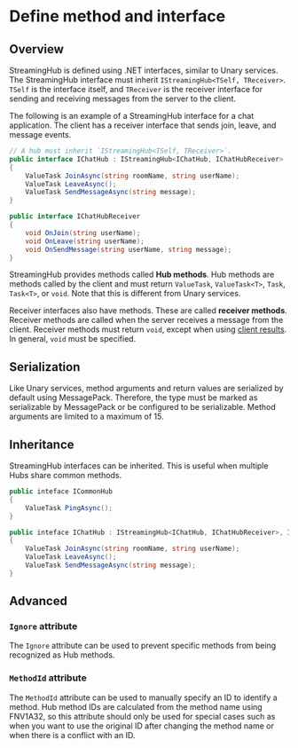 # Define method and interface

## Overview
StreamingHub is defined using .NET interfaces, similar to Unary services. The StreamingHub interface must inherit `IStreamingHub<TSelf, TReceiver>`. `TSelf` is the interface itself, and `TReceiver` is the receiver interface for sending and receiving messages from the server to the client.

The following is an example of a StreamingHub interface for a chat application. The client has a receiver interface that sends join, leave, and message events.

```csharp
// A hub must inherit `IStreamingHub<TSelf, TReceiver>`.
public interface IChatHub : IStreamingHub<IChatHub, IChatHubReceiver>
{
    ValueTask JoinAsync(string roomName, string userName);
    ValueTask LeaveAsync();
    ValueTask SendMessageAsync(string message);
}

public interface IChatHubReceiver
{
    void OnJoin(string userName);
    void OnLeave(string userName);
    void OnSendMessage(string userName, string message);
}
```

StreamingHub provides methods called **Hub methods**. Hub methods are methods called by the client and must return `ValueTask`, `ValueTask<T>`, `Task`, `Task<T>`, or `void`. Note that this is different from Unary services.

Receiver interfaces also have methods. These are called **receiver methods**. Receiver methods are called when the server receives a message from the client. Receiver methods must return `void`, except when using [client results](client-results). In general, `void` must be specified.

## Serialization
Like Unary services, method arguments and return values are serialized by default using MessagePack. Therefore, the type must be marked as serializable by MessagePack or be configured to be serializable. Method arguments are limited to a maximum of 15.

## Inheritance
StreamingHub interfaces can be inherited. This is useful when multiple Hubs share common methods.

```csharp
public inteface ICommonHub
{
    ValueTask PingAsync();
}

public inteface IChatHub : IStreamingHub<IChatHub, IChatHubReceiver>, ICommonHub
{
    ValueTask JoinAsync(string roomName, string userName);
    ValueTask LeaveAsync();
    ValueTask SendMessageAsync(string message);
}
```

## Advanced

### `Ignore` attribute
The `Ignore` attribute can be used to prevent specific methods from being recognized as Hub methods.

### `MethodId` attribute
The `MethodId` attribute can be used to manually specify an ID to identify a method. Hub method IDs are calculated from the method name using FNV1A32, so this attribute should only be used for special cases such as when you want to use the original ID after changing the method name or when there is a conflict with an ID.
